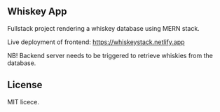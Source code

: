 ## Whiskey App

Fullstack project rendering a whiskey database using MERN stack.

Live deployment of frontend:
https://whiskeystack.netlify.app

NB! Backend server needs to be triggered to retrieve whiskies from the database.

## License

MIT licece.
